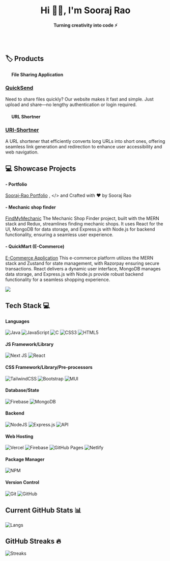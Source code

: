<h1 style="text-align:center">Hi 👋🏻, I'm Sooraj Rao</h1>

<h4 style="text-align:center">Turning creativity into code ⚡</h4>

<div style='display:flex;justify-content:center'>

<a href="https://soorajrao.xyz" rel="nofollow"><img alt="" src="
https://img.shields.io/badge/Portfolio-000?logo=vercel&amp;logoColor=teal&amp;style=for-the-badge" style="max-width: 100%;"></a>  

<a href="https://x.com/Sooraj__Rao" rel="nofollow"><img alt="" src="
https://img.shields.io/badge/X-000?logo=X&amp;logoColor=white&amp;style=for-the-badge
" style="max-width: 100%;"></a>

<a href="https://www.linkedin.com/in/sooraj-%E2%80%8Erao-323b352a2/" rel="nofollow"><img alt="" src="https://img.shields.io/badge/LinkedIn-000?logo=LinkedIn&amp;logoColor=0A66C2&amp;style=for-the-badge" style="max-width: 100%;"></a>

<a href="mailto:soorajrao360@gmail.com" rel="nofollow"><img alt="" src="https://img.shields.io/badge/Email-000?logo=Gmail&amp;logoColor=red&amp;style=for-the-badge" style="max-width: 100%;"></a>


</div>

## 🏷️ Products

#### <img src="https://quicksend.soorajrao.xyz/image/icon.png" width="16px" /> File Sharing Application

###  <a style="text-decoration:underline" href='https://srj-quicksend.vercel.app/'>QuickSend</a>
<span>
Need to share files quickly? Our website makes it fast and simple. Just upload and share—no lengthy authentication or login required.
</span>

#### <img src="https://srj-quicklink.vercel.app/icon.png" width="16px" />  URL Shortner
### <a style="text-decoration:underline" href='https://srj-quicklink.vercel.app/'>URl-Shortner</a>
<span>
A URL shortener that efficiently converts long URLs into short ones, offering seamless link generation and redirection to enhance user accessibility and web navigation.
</span>

## 💻 Showcase Projects

#### - Portfolio

<a href='https://soorajrao.xyz/'>Sooraj-Rao Portfolio</a>
<span>
, </> and Crafted with ❤️ by Sooraj Rao
</span>

#### - Mechanic shop finder

<a style="text-decoration:underline" href='https://find-my-mechanic.vercel.app/'>FindMyMechanic</a>
<span>
The Mechanic Shop Finder project, built with the MERN stack and Redux, streamlines finding mechanic shops. It uses React for the UI, MongoDB for data storage, and Express.js with Node.js for backend functionality, ensuring a seamless user experience.
</span>

#### -  QuickMart (E-Commerce)

<a style="text-decoration:underline" href='https://srj-quicklink.vercel.app/'>E-Commerce Application</a>
<span>
This e-commerce platform utilizes the MERN stack and Zustand for state management, with Razorpay ensuring secure transactions. React delivers a dynamic user interface, MongoDB manages data storage, and Express.js with Node.js provide robust backend functionality for a seamless shopping experience.
</span>

![](https://visitcount.itsvg.in/api?id=Sooraj-Rao&icon=0&color=0)

## Tech Stack 💻

#### Languages

![Java](https://img.shields.io/badge/-Java-000?style=for-the-badge&logo=java)
![JavaScript](https://img.shields.io/badge/-JavaScript-000?style=for-the-badge&logo=javascript)
![C](https://img.shields.io/badge/c-000?style=for-the-badge&logo=c&logoColor=white)
![CSS3](https://img.shields.io/badge/-CSS3-000?style=for-the-badge&logo=css3)
![HTML5](https://img.shields.io/badge/-HTML5-000?style=for-the-badge&logo=html5)

#### JS Framework/Library

![Next JS](https://img.shields.io/badge/-NextJS-000?style=for-the-badge&logo=next.js)
![React](https://img.shields.io/badge/-ReactJS-000?style=for-the-badge&logo=react)

#### CSS Framework/Library/Pre-processors

![TailwindCSS](https://img.shields.io/badge/-TailwindCSS-000?style=for-the-badge&logo=tailwind-css)
![Bootstrap](https://img.shields.io/badge/-Bootstrap-000?style=for-the-badge&logo=bootstrap)
![MUI](https://img.shields.io/badge/-MUI-000?style=for-the-badge&logo=mui)

#### Database/State

![Firebase](https://img.shields.io/badge/-Firebase-000?style=for-the-badge&logo=firebase)
![MongoDB](https://img.shields.io/badge/-MongoDB-000?style=for-the-badge&logo=mongodb)

#### Backend

![NodeJS](https://img.shields.io/badge/-NodeJS-000?style=for-the-badge&logo=node.js&logoColor=pink)
![Express.js](https://img.shields.io/badge/-ExpressJS-000?style=for-the-badge&logo=express)
![API](https://img.shields.io/badge/-API-000?style=for-the-badge&logo=fastapi)

#### Web Hosting

![Vercel](https://img.shields.io/badge/-Vercel-000?style=for-the-badge&logo=vercel)
![Firebase](https://img.shields.io/badge/-Firebase-000?style=for-the-badge&logo=firebase)
![GitHub Pages](https://img.shields.io/badge/-GitHub%20Pages-000?style=for-the-badge&logo=github)
![Netlify](https://img.shields.io/badge/-Netlify-000?style=for-the-badge&logo=netlify)

#### Package Manager

![NPM](https://img.shields.io/badge/-NPM-000?style=for-the-badge&logo=npm)

#### Version Control

![Git](https://img.shields.io/badge/-Git-000?style=for-the-badge&logo=git)
![GitHub](https://img.shields.io/badge/-GitHub-000?style=for-the-badge&logo=github)

## Current GitHub Stats 📊

![Langs](https://github-readme-stats.vercel.app/api/top-langs/?username=Sooraj-Rao&show_icons=true&hide_border=false&theme=jolly&count_private=true&include_all_commits=true&layout=compact)

## GitHub Streaks 🔥

![Streaks](http://github-readme-streak-stats.herokuapp.com/?user=Sooraj-Rao&theme=jolly&date_format=j%20M%5B%20Y%5D)

